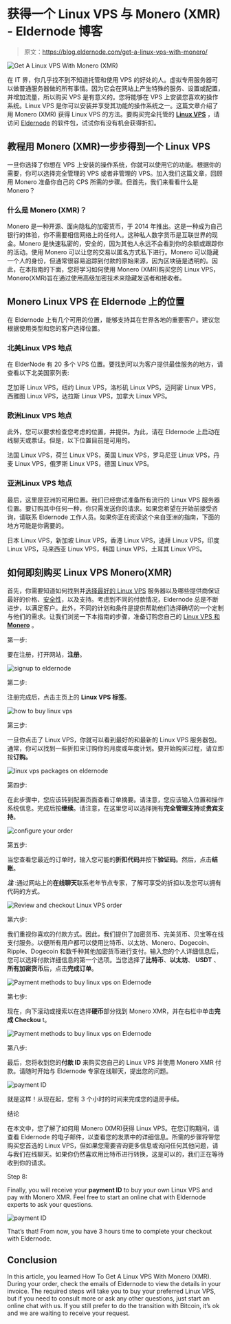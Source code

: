 # 获得一个 Linux VPS 与 Monero (XMR) - Eldernode 博客

> 原文：<https://blog.eldernode.com/get-a-linux-vps-with-monero/>

![Get A Linux VPS With Monero (XMR)](img/fff22da3a1f0a64a29eac1c040471b3e.png)

在 IT 界，你几乎找不到不知道托管和使用 VPS 的好处的人。虚拟专用服务器可以做普通服务器做的所有事情。因为它会在网站上产生特殊的服务、设置或配置，并增加流量，所以购买 VPS 是有意义的。您将能够在 VPS 上安装您喜欢的操作系统。Linux VPS 是你可以安装并享受其功能的操作系统之一。这篇文章介绍了用 Monero (XMR) 获得 Linux VPS 的方法。要购买完全托管的 **[Linux VPS](https://eldernode.com/linux-vps/)** ，请访问 [Eldernode](https://eldernode.com/) 的软件包，试试你有没有机会获得折扣。

## **教程用 Monero (XMR)一步步得到一个 Linux VPS**

一旦你选择了你想在 VPS 上安装的操作系统，你就可以使用它的功能。根据你的需要，你可以选择完全管理的 VPS 或者非管理的 VPS。加入我们这篇文章，回顾用 Monero 准备你自己的 CPS 所需的步骤。但首先，我们来看看什么是 Monero？

### **什么是 Monero (XMR)？**

Monero 是一种开源、面向隐私的加密货币，于 2014 年推出。这是一种成为自己银行的体验，你不需要相信网络上的任何人。这种私人数字货币是互联世界的现金。Monero 是快速私密的，安全的，因为其他人永远不会看到你的余额或跟踪你的活动。使用 Monero 可以让您的交易以匿名方式私下进行。Monero 可以隐藏一个人的身份，但通常很容易追踪到付款的原始来源，因为区块链是透明的。因此，在本指南的下面，您将学习如何使用 Monero (XMR)购买您的 Linux VPS，Monero(XMR)旨在通过使用高级加密技术来隐藏发送者和接收者。

## **Monero Linux VPS 在 Eldernode 上的位置**

在 Eldernode 上有几个可用的位置，能够支持其在世界各地的重要客户。建议您根据使用类型和您的客户选择位置。

### **北美**Linux VPS 地点 

在 ElderNode 有 20 多个 VPS 位置。要找到可以为客户提供最佳服务的地方，请查看以下北美国家列表:

芝加哥 Linux VPS，纽约 Linux VPS，洛杉矶 Linux VPS，迈阿密 Linux VPS，西雅图 Linux VPS，达拉斯 Linux VPS，加拿大 Linux VPS。

### **欧洲**Linux VPS 地点 

此外，您可以要求检查您考虑的位置，并提供。为此，请在 Eldernode 上启动在线聊天或票证。但是，以下位置目前是可用的。

法国 Linux VPS，荷兰 Linux VPS，英国 Linux VPS，罗马尼亚 Linux VPS，丹麦 Linux VPS，俄罗斯 Linux VPS，德国 Linux VPS。

### **亚洲**Linux VPS 地点 

最后，这里是亚洲的可用位置。我们已经尝试准备所有流行的 Linux VPS 服务器位置。要订购其中任何一种，你只需发送你的请求。如果您希望在开始前接受咨询，请联系 Eldernode 工作人员。如果你正在阅读这个来自亚洲的指南，下面的地方可能是你需要的。

日本 Linux VPS，新加坡 Linux VPS，香港 Linux VPS，迪拜 Linux VPS，印度 Linux VPS，马来西亚 Linux VPS，韩国 Linux VPS，土耳其 Linux VPS。

## **如何即刻购买 Linux VPS Monero(XMR)**

首先，你需要知道如何找到并[选择最好的 Linux VPS](https://blog.eldernode.com/how-to-choose-the-best-linux-vps-service/) 服务器以及哪些提供商保证最好的价格、[安全性](https://blog.eldernode.com/tag/security/)，以及支持。考虑到不同的付款情况，Eldernode 总是不断进步，以满足客户。此外，不同的计划和条件是提供帮助他们选择确切的一个定制与他们的需求。让我们浏览一下本指南的步骤，准备订购您自己的 [Linux VPS 和 **Monero**](https://blog.eldernode.com/get-a-linux-vps-with-monero/) 。

第一步:

要在注册，打开网站，**注册**。

![signup to eldernode](img/cf3a516dd494dc6e35c1570e5f1e4b4d.png)

第二步:

注册完成后，点击主页上的 **Linux VPS 标签**。

![how to buy linux vps](img/7380b612a49ca6581295b20150644412.png)

第三步:

一旦你点击了 Linux VPS，你就可以看到最好的和最新的 Linux VPS 服务器包。通常，你可以找到一些折扣来订购你的月度或年度计划。要开始购买过程，请立即按**订购。**

![linux vps packages on eldernode](img/456d91ec8505421f32bc56db15340a59.png)

第四步:

在此步骤中，您应该转到配置页面查看订单摘要。请注意，您应该输入位置和操作系统信息。完成后按**继续**。请注意，在这里您可以选择拥有**完全管理支持**或**贵宾支持**。

![configure your order](img/b4dbf0fb48efae210357188742852559.png)

第五步:

当您查看您最近的订单时，输入您可能的**折扣代码**并按下**验证码**。然后，点击**结账**。

***注*** :通过网站上的**在线聊天**联系老年节点专家，了解可享受的折扣以及您可以拥有代码的方式。

![Review and checkout Linux VPS order](img/07e61190d970c5fa45c790a5b846009f.png)

第六步:

我们重视你喜欢的付款方式。因此，我们提供了加密货币、完美货币、贝宝等在线支付服务。以便所有用户都可以使用比特币、以太坊、Monero、Dogecoin、Ripple、Dogecoin 和数千种其他加密货币进行支付。输入您的个人详细信息后，您可以选择付款详细信息的第一个选项。当您选择了**比特币**、**以太坊**、 **USDT** 、**所有加密货币**后，点击**完成订单**。

![Payment methods to buy linux vps on Eldernode](img/c099e346dd2579ddb4f039f8b4098562.png)

第七步:

现在，向下滚动或搜索以在选择**硬币**部分找到 Monero XMR，并在右栏中单击**完成 Checkou** t。

![Payment methods to buy linux vps on Eldernode](img/9610ea5243687e560dfe86b7ffbbe9c9.png)

第八步:

最后，您将收到您的**付款 ID** 来购买您自己的 Linux VPS 并使用 Monero XMR 付款。请随时开始与 Eldernode 专家在线聊天，提出您的问题。

![payment ID](img/5d50e5f81b5b8df9e493adf6ddd7a520.png)

就是这样！从现在起，您有 3 个小时的时间来完成您的退房手续。

结论

在本文中，您了解了如何用 Monero (XMR)获得 Linux VPS。在您订购期间，请查看 Eldernode 的电子邮件，以查看您的发票中的详细信息。所需的步骤将带您购买您首选的 Linux VPS，但如果您需要咨询更多信息或询问任何其他问题，请与我们在线聊天。如果你仍然喜欢用比特币进行转换，这是可以的，我们正在等待收到你的请求。

Step 8:

Finally, you will receive your **payment ID** to buy your own Linux VPS and pay with Monero XMR. Feel free to start an online chat with Eldernode experts to ask your questions.

![payment ID](img/5d50e5f81b5b8df9e493adf6ddd7a520.png)

That’s that! From now, you have 3 hours time to complete your checkout with Eldernode.

## Conclusion

In this article, you learned How To Get A Linux VPS With Monero (XMR). During your order, check the emails of Eldernode to view the details in your invoice. The required steps will take you to buy your preferred Linux VPS, but if you need to consult more or ask any other questions, just start an online chat with us. If you still prefer to do the transition with Bitcoin, it’s ok and we are waiting to receive your request.